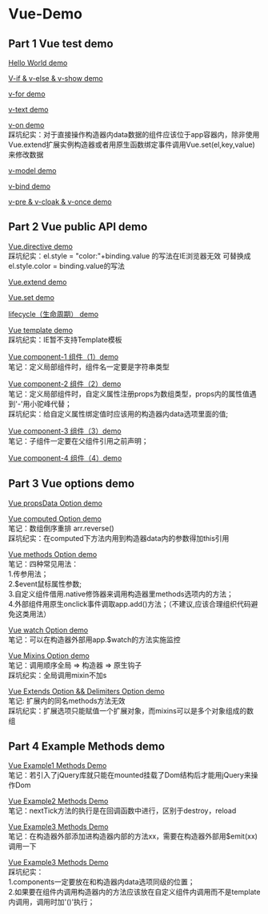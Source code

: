 # Vue-Demo
## Part 1 Vue test demo

[Hello World demo](#)

[V-if & v-else & v-show demo](#)

[v-for demo](#)

[v-text demo](#)

[v-on demo](#)  
踩坑纪实：对于直接操作构造器内data数据的组件应该位于app容器内，除非使用Vue.extend扩展实例构造器或者用原生函数绑定事件调用Vue.set(el,key,value)来修改数据

[v-model demo](#)

[v-bind demo](#)

[v-pre & v-cloak & v-once demo](#)

## Part 2 Vue public API demo

[Vue.directive demo](#)  
踩坑纪实：el.style = "color:"+binding.value 的写法在IE浏览器无效  可替换成el.style.color = binding.value的写法

[Vue.extend demo](#)

[Vue.set demo](#)

[lifecycle（生命周期） demo](#)

[Vue template demo](#)  
踩坑纪实：IE暂不支持Template模板

[Vue component-1 组件（1）demo](#)  
笔记：定义局部组件时，组件名一定要是字符串类型

[Vue component-2 组件（2）demo](#)  
笔记：定义局部组件时，自定义属性注册props为数组类型，props内的属性值遇到'-'用小驼峰代替；  
踩坑纪实：给自定义属性绑定值时应该用的构造器内data选项里面的值;

[Vue component-3 组件（3）demo](#)  
笔记：子组件一定要在父组件引用之前声明；

[Vue component-4 组件（4）demo](#)  

## Part 3 Vue options demo

[Vue propsData Option demo](#) 

[Vue computed Option demo](#)  
笔记：数组倒序重排 arr.reverse()  
踩坑纪实：在computed下方法内用到构造器data内的参数得加this引用

[Vue methods Option demo](#)   
笔记：四种常见用法：  
1.传参用法；  
2.$event鼠标属性参数;  
3.自定义组件借用.native修饰器来调用构造器里methods选项内的方法；  
4.外部组件用原生onclick事件调取app.add()方法；（不建议,应该合理组织代码避免这类用法）

[Vue watch Option demo](#)  
笔记：可以在构造器外部用app.$watch的方法实施监控

[Vue Mixins Option demo](#)  
笔记：调用顺序全局 => 构造器 => 原生钩子  
踩坑纪实：全局调用mixin不加s

[Vue Extends Option && Delimiters Option demo](#)  
笔记: 扩展内的同名methods方法无效  
踩坑纪实：扩展选项只能赋值一个扩展对象，而mixins可以是多个对象组成的数组

## Part 4 Example Methods demo

[Vue Example1 Methods Demo](#)  
笔记：若引入了jQuery库就只能在mounted挂载了Dom结构后才能用jQuery来操作Dom

[Vue Example2 Methods Demo](#)  
笔记：nextTick方法的执行是在回调函数中进行，区别于destroy，reload

[Vue Example3 Methods Demo](#)  
笔记：在构造器外部添加进构造器内部的方法xx，需要在构造器外部用$emit(xx)调用一下  

[Vue Example3 Methods Demo](#)  
踩坑纪实：  
1.components一定要放在和构造器内data选项同级的位置；  
2.如果要在组件内调用构造器内的方法应该放在自定义组件内调用而不是template内调用，调用时加'()'执行；
